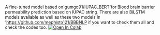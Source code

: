 A fine-tuned model based on'gumgo91/IUPAC_BERT'for Blood brain barrier permeability prediction based on IUPAC string. There are also BiLSTM models available as well as these two models in 'https://github.com/mephisto121/BBBNLP if you want to check them all and check the codes too.
[![Open In Colab](https://colab.research.google.com/assets/colab-badge.svg)](https://colab.research.google.com/drive/1jGYf3sq93yO4EbgVaEl3nlClrVatVaXS#scrollTo=AMEdQItmilAw)